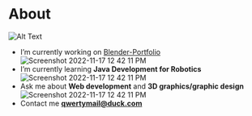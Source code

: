 # About
<div class="half-half-image-text">
<div class="container" >
<div class="row">

![Alt Text](https://images-ext-2.discordapp.net/external/HSlTkpbBkkp1I-4N46qo79P7FgGkFIl1bfGj_Zc0WN8/%3Fraw%3Dtrue/https/github.com/QwertyIsCoding/QwertyIsCoding/blob/main/somalinga.gif?width=1500&height=450)
 
- I’m currently working on [Blender-Portfolio](https://github.com/QwertyIsCoding/Blender-Portfolio)
![Screenshot 2022-11-17 12 42 11 PM](https://user-images.githubusercontent.com/77963043/202519109-b174fe9f-4c4a-4c69-a191-5563953bb574.png)
- I’m currently learning **Java Development for Robotics**
![Screenshot 2022-11-17 12 42 11 PM](https://user-images.githubusercontent.com/77963043/202519109-b174fe9f-4c4a-4c69-a191-5563953bb574.png)
- Ask me about **Web development** and **3D graphics/graphic design**
![Screenshot 2022-11-17 12 42 11 PM](https://user-images.githubusercontent.com/77963043/202519109-b174fe9f-4c4a-4c69-a191-5563953bb574.png)
- Contact me **qwertymail@duck.com**

